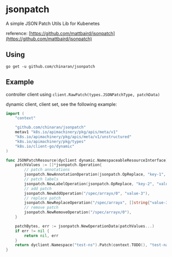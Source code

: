 # jsonpatch

A simple JSON Patch Utils Lib for Kubenetes

reference: [https://github.com/mattbaird/jsonpatch](https://github.com/mattbaird/jsonpatch)

## Using

```shell
go get -u github.com/chinaran/jsonpatch
```

## Example

controller client using `client.RawPatch(types.JSONPatchType, patchData)`

dynamic client, client set, see the following example:

```go
import (
	"context"

	"github.com/chinaran/jsonpatch"
	metav1 "k8s.io/apimachinery/pkg/apis/meta/v1"
	"k8s.io/apimachinery/pkg/apis/meta/v1/unstructured"
	"k8s.io/apimachinery/pkg/types"
	"k8s.io/client-go/dynamic"
)

func JSONPatchResource(dyclient dynamic.NamespaceableResourceInterface) (*unstructured.Unstructured, error) {
	patchValues := []*jsonpatch.Operation{
		// patch annotations
		jsonpatch.NewAnnotationOperation(jsonpatch.OpReplace, "key-1", "value-1"),
		// patch labels
		jsonpatch.NewLabelOperation(jsonpatch.OpReplace, "key-2", "value-2"),
		// add patch
		jsonpatch.NewAddOperation("/spec/arrayx/0", "value-3"),
		// replace patch
		jsonpatch.NewReplaceOperation("/spec/arrayx", []string{"value-3", "value-4"}),
		// remove patch
		jsonpatch.NewRemoveOperation("/spec/arrayx/0"),
	}

	patchBytes, err := jsonpatch.NewOperationData(patchValues...)
	if err != nil {
		return nil, err
	}
	return dyclient.Namespace("test-ns").Patch(context.TODO(), "test-name", types.JSONPatchType, patchBytes, metav1.PatchOptions{})
}
```

